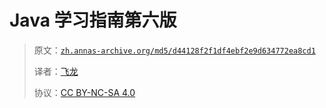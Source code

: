 # Java 学习指南第六版

> 原文：[`zh.annas-archive.org/md5/d44128f2f1df4ebf2e9d634772ea8cd1`](https://zh.annas-archive.org/md5/d44128f2f1df4ebf2e9d634772ea8cd1)
> 
> 译者：[飞龙](https://github.com/wizardforcel)
> 
> 协议：[CC BY-NC-SA 4.0](http://creativecommons.org/licenses/by-nc-sa/4.0/)